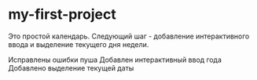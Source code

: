 # my-first-project
Это простой календарь.
Следующий шаг - добавление интерактивного ввода и выделение текущего дня недели.

Исправлены ошибки пуша
Добавлен интерактивный ввод года
Добавлено выделение текущей даты